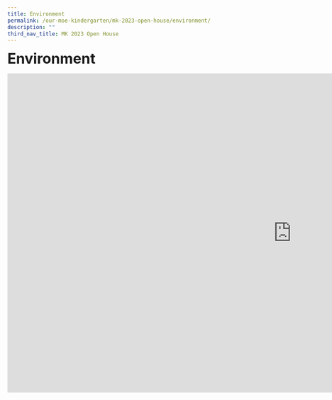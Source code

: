 ```yaml
---
title: Environment
permalink: /our-moe-kindergarten/mk-2023-open-house/environment/
description: ""
third_nav_title: MK 2023 Open House
---
```

**<font size=6>Environment</font>**
<iframe width="1280" height="720" src="https://www.youtube.com/embed/t0nxaa7gePw" title="MK@PG Open House Environment" frameborder="0" allow="accelerometer; autoplay; clipboard-write; encrypted-media; gyroscope; picture-in-picture; web-share" allowfullscreen></iframe>